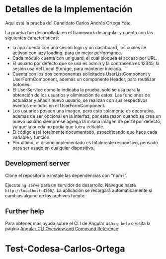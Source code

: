 # Detalles de la Implementación

Aquí está la prueba del Candidato Carlos Andrés Ortega Yate.

La prueba fue desarrollada en el framework de angular y cuenta con las siguientes características:
- la app cuenta con una sesión login y un dashboard, los cuales se activan con lazy loading, para un mejor performance.
- Cada módulo cuenta con un guard, el cual bloquea el acceso por URL.
- El usuario por defecto que se usa es admin y la contraseña es 12345, la sesión usa del Local Storage, para mantener iniciada.
- Cuenta con los dos componentes solicitados UserListComponent y UserFormComponent, además un componente Header, para reutilizar botones.
- El UserService como lo indicaba la prueba, solo se usa para la obtención de los usuarios y eliminación de estos. Las funciones de actualizar y añadir nuevo usuario, se realizan con sus respectivos eventos emitidos en el UserFormComponent.
- Los usuarios poseen una imagen, pero esto solamente es decorativa, ademas de ser opcional en la interfaz, por esta razón cuando se crea un nuevo usuario siempre se agrega la misma imagen de perfil por defecto, ya que la pueda no podia que fuera editable.
- El código está totalmente documentado, especificando que hace cada variable y función.
- Por último, el diseño implementado es totalmente responsivo, pensado para ser usado en cualquier dispositivo.

## Development server

Clone el repositorio e instale las dependencias con "npm i".

Ejecute `ng serve` para un servidor de desarrollo. Navegue hasta `http://localhost:4200/`. La aplicación se recargará automáticamente si cambias alguno de los archivos fuente.

## Further help
Para obtener más ayuda sobre el CLI de Angular usa `ng help` o visita la página [Angular CLI Overview and Command Reference](https://angular.io/cli).

# Test-Codesa-Carlos-Ortega
